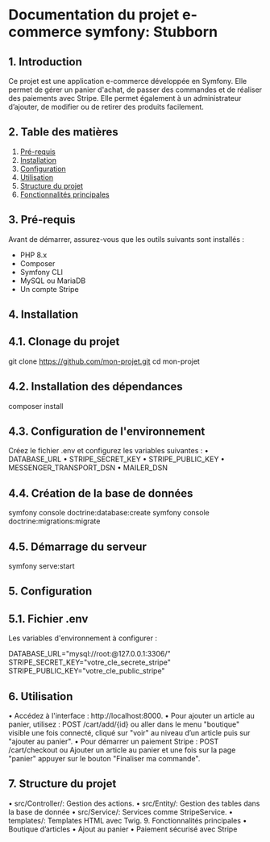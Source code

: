 # Documentation du projet e-commerce symfony: Stubborn


## 1. Introduction

Ce projet est une application e-commerce développée en
Symfony. Elle permet de gérer un panier d'achat, de passer des
commandes et de réaliser des paiements avec Stripe. Elle permet
également à un administrateur d’ajouter, de modifier ou de retirer
des produits facilement.

## 2. Table des matières

1. [Pré-requis](#pré-requis)
2. [Installation](#installation)
3. [Configuration](#configuration)
4. [Utilisation](#utilisation)
5. [Structure du projet](#structure-du-projet)
6. [Fonctionnalités principales](#fonctionnalités-principales)

  
## 3. Pré-requis

Avant de démarrer, assurez-vous que les outils suivants sont
installés :
- PHP 8.x
- Composer
- Symfony CLI
- MySQL ou MariaDB
- Un compte Stripe

## 4. Installation
  
 ## 4.1. Clonage du projet
 
git clone https://github.com/mon-projet.git
cd mon-projet

## 4.2. Installation des dépendances

composer install

## 4.3. Configuration de l'environnement

Créez le fichier .env et configurez les variables suivantes :
• DATABASE_URL
• STRIPE_SECRET_KEY
• STRIPE_PUBLIC_KEY
• MESSENGER_TRANSPORT_DSN
• MAILER_DSN

## 4.4. Création de la base de données

symfony console doctrine:database:create
symfony console doctrine:migrations:migrate

## 4.5. Démarrage du serveur

symfony serve:start

## 5. Configuration
## 5.1. Fichier .env

Les variables d'environnement à configurer :

DATABASE_URL="mysql://root:@127.0.0.1:3306/<database name>"
STRIPE_SECRET_KEY="votre_cle_secrete_stripe"
STRIPE_PUBLIC_KEY="votre_cle_public_stripe"

## 6. Utilisation

• Accédez à l'interface : http://localhost:8000.
• Pour ajouter un article au panier, utilisez :
POST /cart/add/{id}
ou aller dans le menu "boutique" visible une fois connecté, cliqué
sur "voir" au niveau d’un article puis sur "ajouter au panier".
• Pour démarrer un paiement Stripe :
POST /cart/checkout
ou
Ajouter un article au panier et une fois sur la page "panier"
appuyer sur le bouton "Finaliser ma commande".

## 7. Structure du projet

• src/Controller/: Gestion des actions.
• src/Entity/: Gestion des tables dans la base de donnée
• src/Service/: Services comme StripeService.
• templates/: Templates HTML avec Twig.
9. Fonctionnalités principales
• Boutique d’articles
• Ajout au panier
• Paiement sécurisé avec Stripe
